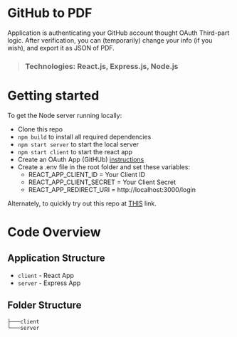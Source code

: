 # GitHub to PDF

Application is authenticating your GitHub account thought OAuth Third-part logic. After verification, you can (temporarily) change your info (if you wish), and export it as JSON of PDF.

> ### Technologies: React.js, Express.js, Node.js

# Getting started

To get the Node server running locally:

-  Clone this repo
-  `npm build` to install all required dependencies
-  `npm start server` to start the local server
-  `npm start client` to start the react app
-  Create an OAuth App (GitHUb) [instructions](https://docs.github.com/en/developers/apps/creating-an-oauth-app)
-  Create a .env file in the root folder and set these variables:
   -  REACT_APP_CLIENT_ID = Your Client ID
   -  REACT_APP_CLIENT_SECRET = Your Client Secret
   -  REACT_APP_REDIRECT_URI = http://localhost:3000/login

Alternately, to quickly try out this repo at [THIS](https://github-to-pdf.netlify.app/) link.

# Code Overview

## Application Structure

-  `client` - React App
-  `server` - Express App

## Folder Structure

```
├───client
└───server
```
